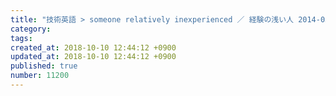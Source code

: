 ```yaml
---
title: "技術英語 > someone relatively inexperienced ／ 経験の浅い人 2014-03-09"
category: 
tags: 
created_at: 2018-10-10 12:44:12 +0900
updated_at: 2018-10-10 12:44:12 +0900
published: true
number: 11200
---
```



